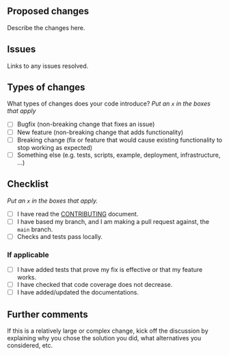 ## Proposed changes

Describe the changes here.

## Issues

Links to any issues resolved.

## Types of changes

What types of changes does your code introduce?
_Put an `x` in the boxes that apply_

- [ ] Bugfix (non-breaking change that fixes an issue)
- [ ] New feature (non-breaking change that adds functionality)
- [ ] Breaking change (fix or feature that would cause existing functionality to stop working as expected)
- [ ] Something else (e.g. tests, scripts, example, deployment, infrastructure, ...)

## Checklist

_Put an `x` in the boxes that apply._

- [ ] I have read the [CONTRIBUTING](https://github.com/KiiChain/kiijs-sdk/blob/main/CONTRIBUTING.md) document.
- [ ] I have based my branch, and I am making a pull request against, the `main` branch.
- [ ] Checks and tests pass locally.

### If applicable

- [ ] I have added tests that prove my fix is effective or that my feature works.
- [ ] I have checked that code coverage does not decrease.
- [ ] I have added/updated the documentations.

## Further comments

If this is a relatively large or complex change, kick off the discussion by explaining why you chose the solution you did, what alternatives you considered, etc.
